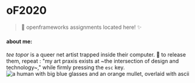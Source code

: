 # oF2020

> :eyes: openframeworks assignments located here! :sparkles:

#### about me:
*tee topor* is a queer net artist trapped inside their computer. 
:crystal_ball:
to release them, repeat : "my art praxis exists at ~the intersection of design and technology~," while firmly pressing the `esc` key. 
![a human with big blue glasses and an orange mullet, overlaid with ascii](img/teee.png200x150)  

